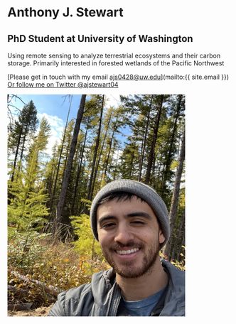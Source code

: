 # Anthony J. Stewart 
## PhD Student at University of Washington
Using remote sensing to analyze terrestrial ecosystems and their carbon storage. Primarily interested in forested wetlands of the Pacific Northwest 

[Please get in touch with my email ajs0428@uw.edu](mailto:{{ site.email }})
[Or follow me on Twitter @ajstewart04]({{site.twitter}})

<img src="IMG_0034.JPG" width="400" height="500">
